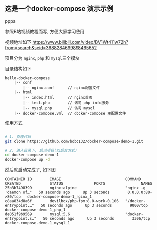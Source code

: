 ## 这是一个docker-compose 演示示例
pppa

参照B站视频教程而写, 方便大家学习使用

视频地址如下  https://www.bilibili.com/video/BV1Wt411w72h?from=search&seid=3688284699898465652


项目分为 `nginx`, `php` 和 `mysql`三个模块


目录结构如下

    hello-docker-compose
        |-- conf
            |-- nginx.conf      // nginx配置文件
        |-- html
            |-- index.html      // nginx首页
            |-- test.php        // 访问 php info服务
            |-- mysql.php       // 访问 mysql
        |-- docker-compose.yml  // docker-compose 主配置文件


使用方式
```sh

# 1. 克隆代码
git clone https://github.com/bobo132/docker-compose-demo-1.git

# 2. 进入目录下, 启动项目(以后台方式)
cd docker-compose-demo-1
docker-compose up -d

```    

然后就启动完成了, 如下图
```
CONTAINER ID        IMAGE                             COMMAND                  CREATED             STATUS              PORTS                NAMES
25b3b7498399        nginx:alpine                      "nginx -g 'daemon of…"   50 seconds ago      Up 3 seconds        0.0.0.0:80->80/tcp   docker-compose-demo-1_nginx_1
c8aa834d8a6f        devilbox/php-fpm:8.0-work-0.106   "/docker-entrypoint.…"   50 seconds ago      Up 3 seconds        9000/tcp             docker-compose-demo-1_php_1
de051f9b9569        mysql:5.6                         "docker-entrypoint.s…"   50 seconds ago      Up 3 seconds        3306/tcp             docker-compose-demo-1_mysql_1
```








